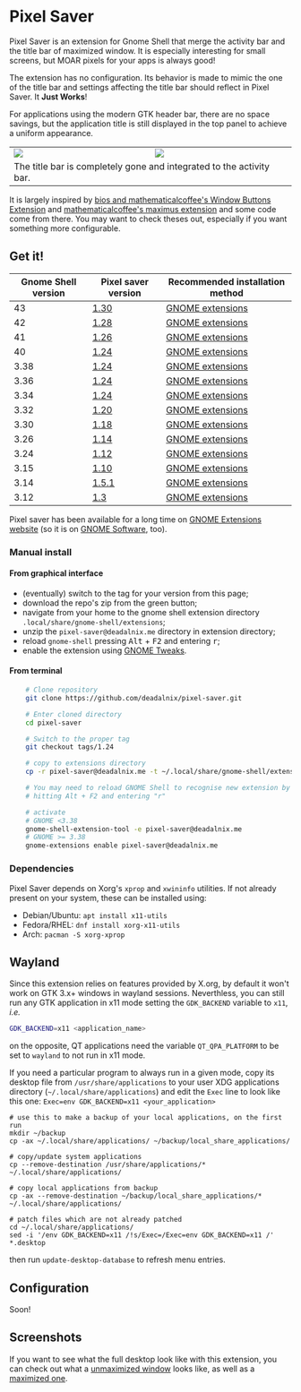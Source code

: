 Pixel Saver
===========

Pixel Saver is an extension for Gnome Shell that merge the activity bar and the
title bar of maximized window. It is especially interesting for small screens,
but MOAR pixels for your apps is always good!

The extension has no configuration. Its behavior is made to mimic the one of
the title bar and settings affecting the title bar should reflect in
Pixel Saver. It **Just Works**!

For applications using the modern GTK header bar, there are no space savings,
but the application title is still displayed in the top panel to achieve a
uniform appearance.

<table>
  <tr>
    <td>
      <img src="https://raw.github.com/deadalnix/pixel-saver/master/resources/title.png" />
    </td>
    <td>
      <img src="https://raw.github.com/deadalnix/pixel-saver/master/resources/icons.png" /></td>
  </tr>
  <tr>
    <td colspan="2">The title bar is completely gone and integrated to the activity bar.</td>
  </tr>
</table>

It is largely inspired by 
[bios and mathematicalcoffee's Window Buttons Extension](https://github.com/mathematicalcoffee/Gnome-Shell-Window-Buttons-Extension) 
and 
[mathematicalcoffee's maximus extension](https://bitbucket.org/mathematicalcoffee/maximus-gnome-shell-extension) 
and some code come from there. 
You may want to check theses out, especially if you want something more configurable.

Get it!
------------

| Gnome Shell version| Pixel saver version                                           | Recommended installation method                                            |
|-------------|----------------------------------------------------------------------|----------------------------------------------------------------------------|
| 43          | [1.30](https://github.com/deadalnix/pixel-saver/releases/tag/1.30)   | [GNOME extensions](https://extensions.gnome.org/extension/723/pixel-saver/)
| 42          | [1.28](https://github.com/deadalnix/pixel-saver/releases/tag/1.28)   | [GNOME extensions](https://extensions.gnome.org/extension/723/pixel-saver/)
| 41          | [1.26](https://github.com/deadalnix/pixel-saver/releases/tag/1.26)   | [GNOME extensions](https://extensions.gnome.org/extension/723/pixel-saver/)
| 40          | [1.24](https://github.com/deadalnix/pixel-saver/releases/tag/1.24)   | [GNOME extensions](https://extensions.gnome.org/extension/723/pixel-saver/)
| 3.38        | [1.24](https://github.com/deadalnix/pixel-saver/releases/tag/1.24)   | [GNOME extensions](https://extensions.gnome.org/extension/723/pixel-saver/)
| 3.36        | [1.24](https://github.com/deadalnix/pixel-saver/releases/tag/1.24)   | [GNOME extensions](https://extensions.gnome.org/extension/723/pixel-saver/)
| 3.34        | [1.24](https://github.com/deadalnix/pixel-saver/releases/tag/1.24)   | [GNOME extensions](https://extensions.gnome.org/extension/723/pixel-saver/)
| 3.32        | [1.20](https://github.com/deadalnix/pixel-saver/releases/tag/1.20)   | [GNOME extensions](https://extensions.gnome.org/extension/723/pixel-saver/)
| 3.30        | [1.18](https://github.com/deadalnix/pixel-saver/releases/tag/1.18)   | [GNOME extensions](https://extensions.gnome.org/extension/723/pixel-saver/)
| 3.26        | [1.14](https://github.com/deadalnix/pixel-saver/releases/tag/1.14)   | [GNOME extensions](https://extensions.gnome.org/extension/723/pixel-saver/)
| 3.24        | [1.12](https://github.com/deadalnix/pixel-saver/releases/tag/1.12)   | [GNOME extensions](https://extensions.gnome.org/extension/723/pixel-saver/)
| 3.15        | [1.10](https://github.com/deadalnix/pixel-saver/releases/tag/1.10)   | [GNOME extensions](https://extensions.gnome.org/extension/723/pixel-saver/)
| 3.14        | [1.5.1](https://github.com/deadalnix/pixel-saver/releases/tag/1.5.1) | [GNOME extensions](https://extensions.gnome.org/extension/723/pixel-saver/)
| 3.12        | [1.3](https://github.com/deadalnix/pixel-saver/releases/tag/1.3)     | [GNOME extensions](https://extensions.gnome.org/extension/723/pixel-saver/)

Pixel saver has been available for a long time on 
[GNOME Extensions website](https://extensions.gnome.org/extension/723/pixel-saver/) 
(so it is on 
[GNOME Software](https://wiki.gnome.org/Apps/Software), too).

### Manual install

#### From graphical interface

- (eventually) switch to the tag for your version from this page;
- download the repo's zip from the green button;
- navigate from your home to the gnome shell extension directory 
`.local/share/gnome-shell/extensions`;
- unzip the `pixel-saver@deadalnix.me` directory in extension directory;
- reload `gnome-shell` pressing <kbd>Alt</kbd> + <kbd>F2</kbd> and entering <kbd>r</kbd>;
- enable the extension using [GNOME Tweaks](https://wiki.gnome.org/Apps/Tweaks).

#### From terminal
 
```bash
    # Clone repository
    git clone https://github.com/deadalnix/pixel-saver.git

    # Enter cloned directory
    cd pixel-saver

    # Switch to the proper tag
    git checkout tags/1.24

    # copy to extensions directory
    cp -r pixel-saver@deadalnix.me -t ~/.local/share/gnome-shell/extensions

    # You may need to reload GNOME Shell to recognise new extension by
    # hitting Alt + F2 and entering "r"

    # activate 
    # GNOME <3.38
    gnome-shell-extension-tool -e pixel-saver@deadalnix.me
    # GNOME >= 3.38
    gnome-extensions enable pixel-saver@deadalnix.me

```

### Dependencies

Pixel Saver depends on Xorg's `xprop` and `xwininfo` utilities. If not already
present on your system, these can be installed using:

* Debian/Ubuntu: `apt install x11-utils`
* Fedora/RHEL: `dnf install xorg-x11-utils`
* Arch: `pacman -S xorg-xprop`

Wayland
---------
Since this extension relies on features provided by X.org, by default it won't work on GTK 3.x+ windows
in wayland sessions.
Neverthless, you can still run any GTK application in x11 mode setting 
the `GDK_BACKEND` variable to `x11`, *i.e.*

```bash
GDK_BACKEND=x11 <application_name>
```

on the opposite, QT applications need the variable `QT_QPA_PLATFORM` to be set to `wayland`
to not run in x11 mode.

If you need a particular program to always run in a given mode, copy its desktop file from 
`/usr/share/applications` to your user XDG applications directory (`~/.local/share/applications`) 
and edit the `Exec` line to look like this one: `Exec=env GDK_BACKEND=x11 <your_application>`

```console
# use this to make a backup of your local applications, on the first run
mkdir ~/backup
cp -ax ~/.local/share/applications/ ~/backup/local_share_applications/
```

```console
# copy/update system applications
cp --remove-destination /usr/share/applications/* ~/.local/share/applications/

# copy local applications from backup
cp -ax --remove-destination ~/backup/local_share_applications/* ~/.local/share/applications/

# patch files which are not already patched
cd ~/.local/share/applications/
sed -i '/env GDK_BACKEND=x11 /!s/Exec=/Exec=env GDK_BACKEND=x11 /' *.desktop
```

then run `update-desktop-database` to refresh menu entries.

Configuration
-------------

Soon!

Screenshots
-----------

If you want to see what the full desktop look like with this extension, you can check out what a [unmaximized window](https://raw.github.com/deadalnix/pixel-saver/master/resources/unmax.png) looks like, as well as a [maximized one](https://raw.github.com/deadalnix/pixel-saver/master/resources/max.png).

